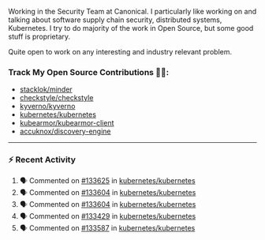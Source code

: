 Working in the Security Team at Canonical. I particularly like working on and talking about software supply chain security, distributed systems, Kubernetes. I try to do majority of the work in Open Source, but some good stuff is proprietary.

Quite open to work on any interesting and industry relevant problem. 

### Track My Open Source Contributions 👨‍💻: 
 - [stacklok/minder](https://github.com/stacklok/minder/pulls?q=is%3Apr+author%3AVyom-Yadav+is%3Amerged+)
 - [checkstyle/checkstyle](https://github.com/checkstyle/checkstyle/pulls?q=is%3Apr+author%3AVyom-Yadav+is%3Amerged+)
 - [kyverno/kyverno](https://github.com/kyverno/kyverno/pulls?q=is%3Apr+author%3AVyom-Yadav+is%3Amerged+)
 - [kubernetes/kubernetes](https://github.com/kubernetes/kubernetes/issues?q=is%3Aissue+author%3AVyom-Yadav)
 - [kubearmor/kubearmor-client](https://github.com/kubearmor/kubearmor-client/pulls?q=is%3Amerged+is%3Apr+author%3AVyom-Yadav+)
 - [accuknox/discovery-engine](https://github.com/accuknox/discovery-engine/pulls?q=is%3Amerged+is%3Apr+author%3AVyom-Yadav+)
---

### :zap: Recent Activity

<!--START_SECTION:activity-->
1. 🗣 Commented on [#133625](https://github.com/kubernetes/kubernetes/pull/133625#issuecomment-3209708952) in [kubernetes/kubernetes](https://github.com/kubernetes/kubernetes)
2. 🗣 Commented on [#133604](https://github.com/kubernetes/kubernetes/pull/133604#issuecomment-3201012297) in [kubernetes/kubernetes](https://github.com/kubernetes/kubernetes)
3. 🗣 Commented on [#133604](https://github.com/kubernetes/kubernetes/pull/133604#issuecomment-3200816534) in [kubernetes/kubernetes](https://github.com/kubernetes/kubernetes)
4. 🗣 Commented on [#133429](https://github.com/kubernetes/kubernetes/issues/133429#issuecomment-3197666294) in [kubernetes/kubernetes](https://github.com/kubernetes/kubernetes)
5. 🗣 Commented on [#133587](https://github.com/kubernetes/kubernetes/pull/133587#issuecomment-3197643352) in [kubernetes/kubernetes](https://github.com/kubernetes/kubernetes)
<!--END_SECTION:activity-->
